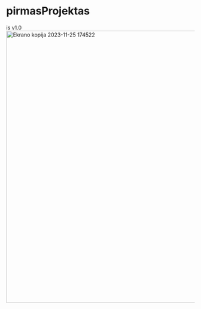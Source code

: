 # pirmasProjektas

is v1.0
<img width="727" alt="Ekrano kopija 2023-11-25 174522" src="https://github.com/ievagud/2uzd/assets/144427953/ed9409c8-07c5-457e-9cc4-e19348fdc466">
